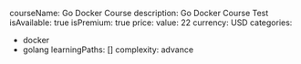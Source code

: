 courseName: Go Docker Course
description: Go Docker Course Test
isAvailable: true
isPremium: true
price: 
  value: 22
  currency: USD
categories: 
  - docker
  - golang
learningPaths: []
complexity: advance
